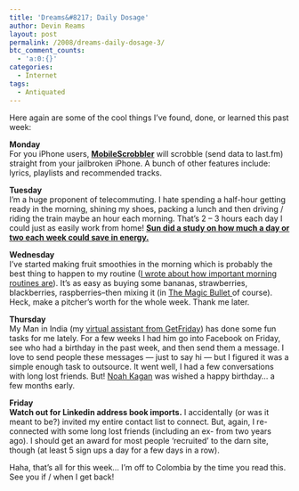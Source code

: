```yaml
---
title: 'Dreams&#8217; Daily Dosage'
author: Devin Reams
layout: post
permalink: /2008/dreams-daily-dosage-3/
btc_comment_counts:
  - 'a:0:{}'
categories:
  - Internet
tags:
  - Antiquated
---
```

Here again are some of the cool things I&#8217;ve found, done, or learned this past week:

**Monday**  
For you iPhone users, **[MobileScrobbler][1]** will scrobble (send data to last.fm) straight from your jailbroken iPhone. A bunch of other features include: lyrics, playlists and recommended tracks.

**Tuesday**  
I&#8217;m a huge proponent of telecommuting. I hate spending a half-hour getting ready in the morning, shining my shoes, packing a lunch and then driving / riding the train maybe an hour each morning. That&#8217;s 2 &#8211; 3 hours each day I could just as easily work from home! [**Sun did a study on how much a day or two each week could save in energy.**][2]

**Wednesday**  
I&#8217;ve started making fruit smoothies in the morning which is probably the best thing to happen to my routine ([I wrote about how important morning routines are][3]). It&#8217;s as easy as buying some bananas, strawberries, blackberries, raspberries&#8211;then mixing it (in [The Magic Bullet ][4]of course). Heck, make a pitcher&#8217;s worth for the whole week. Thank me later.

**Thursday**  
My Man in India (my [virtual assistant from GetFriday][5]) has done some fun tasks for me lately. For a few weeks I had him go into Facebook on Friday, see who had a birthday in the past week, and then send them a message. I love to send people these messages &#8212; just to say hi &#8212; but I figured it was a simple enough task to outsource. It went well, I had a few conversations with long lost friends. But! [Noah Kagan][6] was wished a happy birthday&#8230; a few months early.

**Friday**  
**Watch out for Linkedin address book imports.** I accidentally (or was it meant to be?) invited my entire contact list to connect. But, again, I re-connected with some long lost friends (including an ex- from two years ago). I should get an award for most people &#8216;recruited&#8217; to the darn site, though (at least 5 sign ups a day for a few days in a row).

Haha, that&#8217;s all for this week&#8230; I&#8217;m off to Colombia by the time you read this. See you if / when I get back!

 [1]: http://dev.c99.org/MobileScrobbler/
 [2]: http://webworkerdaily.com/2008/06/09/telework-sun-runs-the-numbers/
 [3]: https://devin.reams.me/2007/morning-routines-rock/
 [4]: http://www.buythebullet.com/
 [5]: https://devin.reams.me/2008/do-you-need-a-personal-assistant/
 [6]: http://okdork.com/